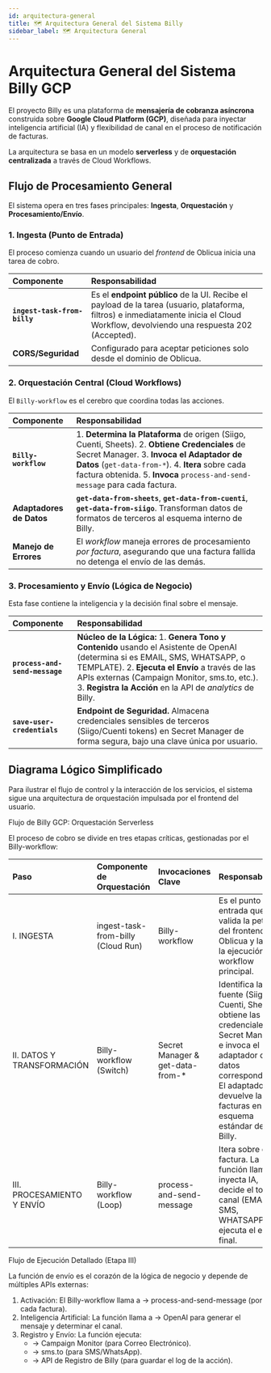 ```yaml
---
id: arquitectura-general
title: 🗺️ Arquitectura General del Sistema Billy
sidebar_label: 🗺️ Arquitectura General
---
```


# Arquitectura General del Sistema Billy GCP

El proyecto Billy es una plataforma de **mensajería de cobranza asíncrona** construida sobre **Google Cloud Platform (GCP)**, diseñada para inyectar inteligencia artificial (IA) y flexibilidad de canal en el proceso de notificación de facturas.

La arquitectura se basa en un modelo **serverless** y de **orquestación centralizada** a través de Cloud Workflows.

## Flujo de Procesamiento General

El sistema opera en tres fases principales: **Ingesta**, **Orquestación** y **Procesamiento/Envío**.

### 1. Ingesta (Punto de Entrada)

El proceso comienza cuando un usuario del *frontend* de Oblicua inicia una tarea de cobro.

| Componente | Responsabilidad |
| :--- | :--- |
| **`ingest-task-from-billy`** | Es el **endpoint público** de la UI. Recibe el payload de la tarea (usuario, plataforma, filtros) e inmediatamente inicia el Cloud Workflow, devolviendo una respuesta 202 (Accepted). |
| **CORS/Seguridad** | Configurado para aceptar peticiones solo desde el dominio de Oblicua. |

### 2. Orquestación Central (Cloud Workflows)

El `Billy-workflow` es el cerebro que coordina todas las acciones.

| Componente | Responsabilidad |
| :--- | :--- |
| **`Billy-workflow`** | 1. **Determina la Plataforma** de origen (Siigo, Cuenti, Sheets). 2. **Obtiene Credenciales** de Secret Manager. 3. **Invoca el Adaptador de Datos** (`get-data-from-*`). 4. **Itera** sobre cada factura obtenida. 5. **Invoca** `process-and-send-message` para cada factura. |
| **Adaptadores de Datos** | **`get-data-from-sheets`**, **`get-data-from-cuenti`**, **`get-data-from-siigo`**. Transforman datos de formatos de terceros al esquema interno de Billy. |
| **Manejo de Errores** | El *workflow* maneja errores de procesamiento *por factura*, asegurando que una factura fallida no detenga el envío de las demás. |

### 3. Procesamiento y Envío (Lógica de Negocio)

Esta fase contiene la inteligencia y la decisión final sobre el mensaje.

| Componente | Responsabilidad |
| :--- | :--- |
| **`process-and-send-message`** | **Núcleo de la Lógica:** 1. **Genera Tono y Contenido** usando el Asistente de OpenAI (determina si es EMAIL, SMS, WHATSAPP, o TEMPLATE). 2. **Ejecuta el Envío** a través de las APIs externas (Campaign Monitor, sms.to, etc.). 3. **Registra la Acción** en la API de *analytics* de Billy. |
| **`save-user-credentials`** | **Endpoint de Seguridad.** Almacena credenciales sensibles de terceros (Siigo/Cuenti tokens) en Secret Manager de forma segura, bajo una clave única por usuario. |

## Diagrama Lógico Simplificado

Para ilustrar el flujo de control y la interacción de los servicios, el sistema sigue una arquitectura
de orquestación impulsada por el frontend del usuario.

Flujo de Billy GCP: Orquestación Serverless

El proceso de cobro se divide en tres etapas críticas, gestionadas por el Billy-workflow:

| Paso | Componente de Orquestación | Invocaciones Clave | Responsabilidad |
| :--- | :--- | :--- | :--- |
| I. INGESTA | ingest-task-from-billy (Cloud Run) | Billy-workflow | Es el punto de entrada que valida la petición del frontend de Oblicua y lanza la ejecución del workflow principal. |
| II. DATOS Y TRANSFORMACIÓN | Billy-workflow (Switch) | Secret Manager & get-data-from-* | Identifica la fuente (Siigo, Cuenti, Sheets), obtiene las credenciales de Secret Manager e invoca el adaptador de datos correspondiente. El adaptador devuelve las facturas en el esquema estándar de Billy. |
| III. PROCESAMIENTO Y ENVÍO | Billy-workflow (Loop) | process-and-send-message | Itera sobre cada factura. La función llamada inyecta IA, decide el tono y canal (EMAIL, SMS, WHATSAPP) y ejecuta el envío final. |

Flujo de Ejecución Detallado (Etapa III)

La función de envío es el corazón de la lógica de negocio y depende de múltiples APIs externas:

1. Activación: El Billy-workflow llama a -> process-and-send-message (por cada factura).
2. Inteligencia Artificial: La función llama a -> OpenAI para generar el mensaje y determinar el canal.
3. Registro y Envío: La función ejecuta:
    * -> Campaign Monitor (para Correo Electrónico).
    * -> sms.to (para SMS/WhatsApp).
    * -> API de Registro de Billy (para guardar el log de la acción).
